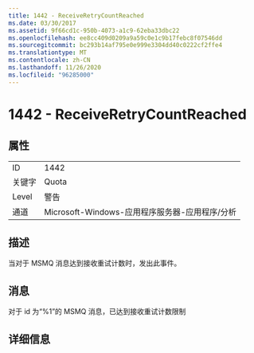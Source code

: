 ```yaml
---
title: 1442 - ReceiveRetryCountReached
ms.date: 03/30/2017
ms.assetid: 9f66cd1c-950b-4073-a1c9-62eba33dbc22
ms.openlocfilehash: ee8cc409d0209a9a59c0e1c9b17febc8f07546dd
ms.sourcegitcommit: bc293b14af795e0e999e3304dd40c0222cf2ffe4
ms.translationtype: MT
ms.contentlocale: zh-CN
ms.lasthandoff: 11/26/2020
ms.locfileid: "96285000"
---
```

# <a name="1442---receiveretrycountreached"></a>1442 - ReceiveRetryCountReached

## <a name="properties"></a>属性  
  
|||  
|-|-|  
|ID|1442|  
|关键字|Quota|  
|Level|警告|  
|通道|Microsoft-Windows-应用程序服务器-应用程序/分析|  
  
## <a name="description"></a>描述  

 当对于 MSMQ 消息达到接收重试计数时，发出此事件。  
  
## <a name="message"></a>消息  

 对于 id 为“%1”的 MSMQ 消息，已达到接收重试计数限制  
  
## <a name="details"></a>详细信息
